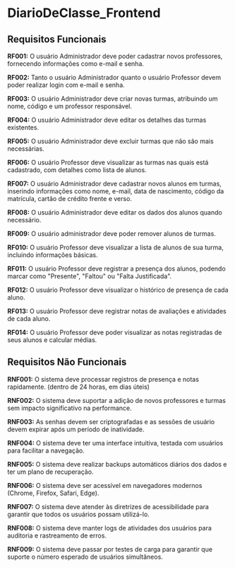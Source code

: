 # DiarioDeClasse_Frontend


## Requisitos Funcionais

**RF001:** O usuário Administrador deve poder cadastrar novos professores, fornecendo informações como e-mail e senha.

**RF002:** Tanto o usuário Administrador quanto o usuário Professor devem poder realizar login com e-mail e senha.

**RF003:** O usuário Administrador deve criar novas turmas, atribuindo um nome, código e um professor responsável.

**RF004:** O usuário Administrador deve editar os detalhes das turmas existentes.

**RF005:** O usuário Administrador deve excluir turmas que não são mais necessárias.

**RF006:** O usuário Professor deve visualizar as turmas nas quais está cadastrado, com detalhes como lista de alunos.

**RF007:** O usuário Administrador deve cadastrar novos alunos em turmas, inserindo informações como nome, e-mail, data de nascimento, código da matrícula, cartão de crédito frente e verso.

**RF008:** O usuário Administrador deve editar os dados dos alunos quando necessário.

**RF009:** O usuário administrador deve poder remover alunos de turmas.

**RF010:** O usuário Professor deve visualizar a lista de alunos de sua turma, incluindo informações básicas.

**RF011:** O usuário Professor deve registrar a presença dos alunos, podendo marcar como "Presente", "Faltou" ou "Falta Justificada".

**RF012:** O usuário Professor deve visualizar o histórico de presença de cada aluno.

**RF013:** O usuário Professor deve registrar notas de avaliações e atividades de cada aluno.

**RF014:** O usuário Professor deve poder visualizar as notas registradas de seus alunos e calcular médias.


## Requisitos Não Funcionais

**RNF001:** O sistema deve processar registros de presença e notas rapidamente. (dentro de 24 horas, em dias úteis)

**RNF002:** O sistema deve suportar a adição de novos professores e turmas sem impacto significativo na performance.

**RNF003:** As senhas devem ser criptografadas e as sessões de usuário devem expirar após um período de inatividade.

**RNF004:** O sistema deve ter uma interface intuitiva, testada com usuários para facilitar a navegação.

**RNF005:** O sistema deve realizar backups automáticos diários dos dados e ter um plano de recuperação.

**RNF006:** O sistema deve ser acessível em navegadores modernos (Chrome, Firefox, Safari, Edge).

**RNF007:** O sistema deve atender às diretrizes de acessibilidade para garantir que todos os usuários possam utilizá-lo.

**RNF008:** O sistema deve manter logs de atividades dos usuários para auditoria e rastreamento de erros.

**RNF009:** O sistema deve passar por testes de carga para garantir que suporte o número esperado de usuários simultâneos.
